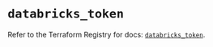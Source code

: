 # `databricks_token`

Refer to the Terraform Registry for docs: [`databricks_token`](https://registry.terraform.io/providers/databricks/databricks/1.42.0/docs/resources/token).
